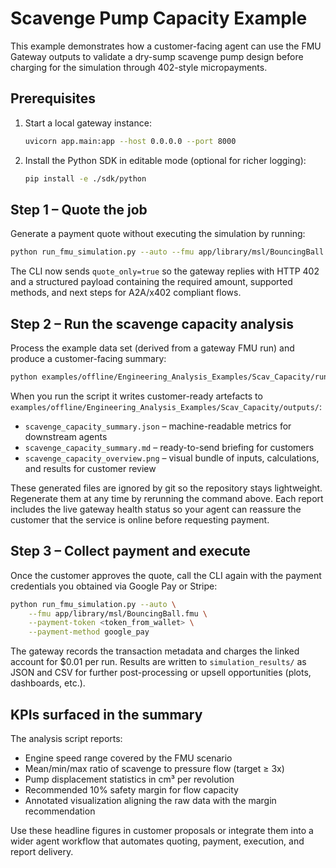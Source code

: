# Scavenge Pump Capacity Example

This example demonstrates how a customer-facing agent can use the FMU Gateway
outputs to validate a dry-sump scavenge pump design before charging for the
simulation through 402-style micropayments.

## Prerequisites

1. Start a local gateway instance:
   ```bash
   uvicorn app.main:app --host 0.0.0.0 --port 8000
   ```
2. Install the Python SDK in editable mode (optional for richer logging):
   ```bash
   pip install -e ./sdk/python
   ```

## Step 1 – Quote the job

Generate a payment quote without executing the simulation by running:

```bash
python run_fmu_simulation.py --auto --fmu app/library/msl/BouncingBall.fmu --quote
```

The CLI now sends `quote_only=true` so the gateway replies with HTTP 402 and a
structured payload containing the required amount, supported methods, and next
steps for A2A/x402 compliant flows.

## Step 2 – Run the scavenge capacity analysis

Process the example data set (derived from a gateway FMU run) and produce a
customer-facing summary:

```bash
python examples/offline/Engineering_Analysis_Examples/Scav_Capacity/run_example.py
```

When you run the script it writes customer-ready artefacts to
`examples/offline/Engineering_Analysis_Examples/Scav_Capacity/outputs/`:

- `scavenge_capacity_summary.json` – machine-readable metrics for downstream agents
- `scavenge_capacity_summary.md` – ready-to-send briefing for customers
- `scavenge_capacity_overview.png` – visual bundle of inputs, calculations, and results for customer review

These generated files are ignored by git so the repository stays lightweight.
Regenerate them at any time by rerunning the command above. Each report includes
the live gateway health status so your agent can reassure the customer that the
service is online before requesting payment.

## Step 3 – Collect payment and execute

Once the customer approves the quote, call the CLI again with the payment
credentials you obtained via Google Pay or Stripe:

```bash
python run_fmu_simulation.py --auto \
    --fmu app/library/msl/BouncingBall.fmu \
    --payment-token <token_from_wallet> \
    --payment-method google_pay
```

The gateway records the transaction metadata and charges the linked account for
$0.01 per run. Results are written to `simulation_results/` as JSON and CSV for
further post-processing or upsell opportunities (plots, dashboards, etc.).

## KPIs surfaced in the summary

The analysis script reports:

- Engine speed range covered by the FMU scenario
- Mean/min/max ratio of scavenge to pressure flow (target ≥ 3x)
- Pump displacement statistics in cm³ per revolution
- Recommended 10% safety margin for flow capacity
- Annotated visualization aligning the raw data with the margin recommendation

Use these headline figures in customer proposals or integrate them into a wider
agent workflow that automates quoting, payment, execution, and report delivery.
